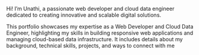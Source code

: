 Hi! I’m Unathi, a passionate web developer and cloud data engineer dedicated to creating innovative and scalable digital solutions.

This portfolio showcases my expertise as a Web Developer and Cloud Data Engineer, highlighting my skills in building responsive web applications and managing cloud-based data infrastructure. It includes details about my background, technical skills, projects, and ways to connect with me

